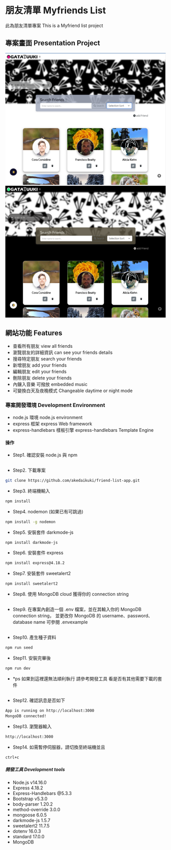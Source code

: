 # 朋友清單 Myfriends List
此為朋友清單專案 
This is a Myfriend list project

## 專案畫面 Presentation Project
![MyImage](https://github.com/akedaikuki/Myfriend-list-app/blob/main/public/img/friend%20app.PNG)
![MyImage](https://github.com/akedaikuki/Myfriend-list-app/blob/main/public/img/friend%20app%20dark.PNG)

## 網站功能 Features
- 查看所有朋友 view all friends
- 瀏覽朋友的詳細資訊 can see your friends details
- 搜尋特定朋友 search your friends
- 新增朋友 add your friends
- 編輯朋友 edit your friends
- 刪除朋友 delete your friends
- 內鑲入音樂 可撥放 embedded music
- 可變換白天及夜晚模式 Changeable daytime or night mode

### 專案開發環境 Development Environment
- node.js 環境 node.js environment
- express 框架 express Web framework
- express-handlebars 樣板引擎 express-handlebars Template Engine

#### 操作
- Step1. 確認安裝 node.js 與 npm
```bash  

```
- Step2. 下載專案
```bash
git clone https://github.com/akedaikuki/friend-list-app.git
```
- Step3. 終端機輸入
```bash  
npm install
```
- Step4. nodemon (如果已有可跳過) 
```bash  
npm install -g nodemon
```
- Step5. 安裝套件 darkmode-js 
```bash  
npm install darkmode-js
```
- Step6. 安裝套件 express 
```bash  
npm install express@4.18.2
```
- Step7. 安裝套件 sweetalert2 
```bash  
npm install sweetalert2
```
- Step8. 使用 MongoDB cloud 獲得你的 connection string 
```bash  

```
- Step9. 在專案內創造一個 .env 檔案，並在其輸入你的 MongoDB connection string，
並更改你 MongoDB 的 username、password、database name 可參閱 .envexample 
```bash  

```
- Step10. 產生種子資料
```bash  
npm run seed
```
- Step11. 安裝完畢後 
```bash
npm run dev
```
- *ps 如果到這裡還無法順利執行 請參考開發工具 看是否有其他需要下載的套件
```bash  

```
- Step12. 確認訊息是否如下 
```bash
App is running on http://localhost:3000
MongoDB connected!
```
- Step13. 瀏覽器輸入 
```bash
http://localhost:3000
```
- Step14. 如需暫停伺服器，請切換至終端機並且
```bash
ctrl+c
```

##### 開發工具 Development tools
- Node.js v14.16.0
- Express 4.18.2
- Express-Handlebars @5.3.3
- Bootstrap v5.3.0
- body-parser 1.20.2
- method-override 3.0.0
- mongoose 6.0.5
- darkmode-js 1.5.7
- sweetalert2 11.7.5
- dotenv 16.0.3
- standard 17.0.0
- MongoDB